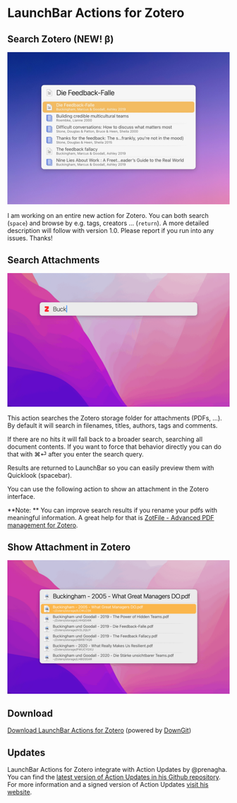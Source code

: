 # LaunchBar Actions for Zotero

## Search Zotero (NEW! β)

<img src="01.jpg" width="806"/> 

I am working on an entire new action for Zotero. You can both search (`space`) and browse by e.g. tags, creators … (`return`). A more detailed description will follow with version 1.0. Please report if you run into any issues. Thanks!


## Search Attachments

<img src="zotero_01.gif" width="806"/> 

This action searches the Zotero storage folder for attachments (PDFs, …). By default it will search in filenames, titles, authors, tags and comments. 

If there are no hits it will fall back to a broader search, searching all document contents. If you want to force that behavior directly you can do that with ⌘⏎ after you enter the search query.

Results are returned to LaunchBar so you can easily preview them with Quicklook (spacebar).

You can use the following action to show an attachment in the Zotero interface.

**Note: ** You can improve search results if you rename your pdfs with meaningful information. A great help for that is [ZotFile - Advanced PDF management for Zotero](http://zotfile.com/).

## Show Attachment in Zotero

<img src="zotero_02.gif" width="806"/> 

## Download

[Download LaunchBar Actions for Zotero](https://minhaskamal.github.io/DownGit/#/home?url=https://github.com/Ptujec/LaunchBar/tree/master/Zotero-Actions) (powered by [DownGit](https://github.com/MinhasKamal/DownGit))

## Updates

LaunchBar Actions for Zotero integrate with Action Updates by @prenagha. You can find the [latest version of Action Updates in his Github repository](https://github.com/prenagha/launchbar). For more information and a signed version of Action Updates [visit his website](https://renaghan.com/launchbar/action-updates/).

